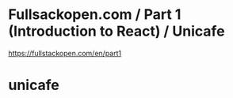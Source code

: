 # Fullsackopen.com / Part 1 (Introduction to React) / Unicafe
https://fullstackopen.com/en/part1
# unicafe
